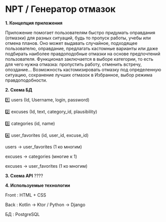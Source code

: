 # NPT / Генератор отмазок

**1. Концепция приложения**

Приложение помогает пользователям быстро придумать оправдания (отмазки) для разных ситуаций, будь то пропуск работы, учебы или отмена планов. Оно может выдавать случайное, подходящее пользователю, оправдание, предлагать кастомные варианты или даже подбирать наиболее правдоподобные отмазки на основе предпочтений пользователя. Функционал заключается в выборе категории, то есть для чего нужна отмазка: пропустить работу, отменить встречу, опоздание... Возможность кастомизировать отмазку под определенную ситуацию, сохранение лучших отмазок в Избранное, выбор режима правдоподобности.

**2. Схема БД**
   
  1️⃣ users (Id, Username, login, password)
   
  2️⃣ excuses (Id, text, category_id, plausibility)
   
  3️⃣ categories (id, name)
   
  4️⃣ user_favorites (id, user_id, excuse_id)

  users → user_favorites (1 ко многим)

excuses → categories (многие к 1)

excuses → user_favorites (1 ко многим)


**3. Схема API** 
  ????

**4. Используемые технологии**

   Front : HTML + CSS

   Back : Kotlin -> Ktor / Python -> Django

   БД : PostgreSQL
